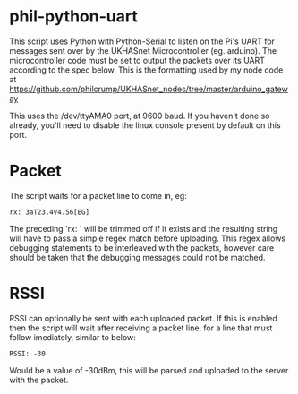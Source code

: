 phil-python-uart
==========

This script uses Python with Python-Serial to listen on the Pi's UART for messages sent over by the UKHASnet Microcontroller (eg. arduino). The microcontroller code must be set to output the packets over its UART according to the spec below. This is the formatting used by my node code at https://github.com/philcrump/UKHASnet_nodes/tree/master/arduino_gateway

This uses the /dev/ttyAMA0 port, at 9600 baud. If you haven't done so already, you'll need to disable the linux console present by default on this port.

Packet
===

The script waits for a packet line to come in, eg:

	rx: 3aT23.4V4.56[EG]

The preceding 'rx: ' will be trimmed off if it exists and the resulting string will have to pass a simple regex match before uploading. This regex allows debugging statements to be interleaved with the packets, however care should be taken that the debugging messages could not be matched.

RSSI
===

RSSI can optionally be sent with each uploaded packet. If this is enabled then the script will wait after receiving a packet line, for a line that must follow imediately, similar to below:

	RSSI: -30

Would be a value of -30dBm, this will be parsed and uploaded to the server with the packet.
